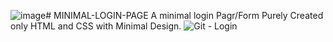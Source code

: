 ![image](https://github.com/HassanRasool1/MINIMAL-LOGIN-PAGE/assets/109318661/931fcc6a-9b0c-4a75-8e6b-6315d89c2b57)# MINIMAL-LOGIN-PAGE
A minimal login Pagr/Form Purely Created only HTML and CSS with Minimal Design.
![Git - Login](https://github.com/HassanRasool1/MINIMAL-LOGIN-PAGE/assets/109318661/862512dc-1860-439e-9ab5-f0635e4f63ef)
